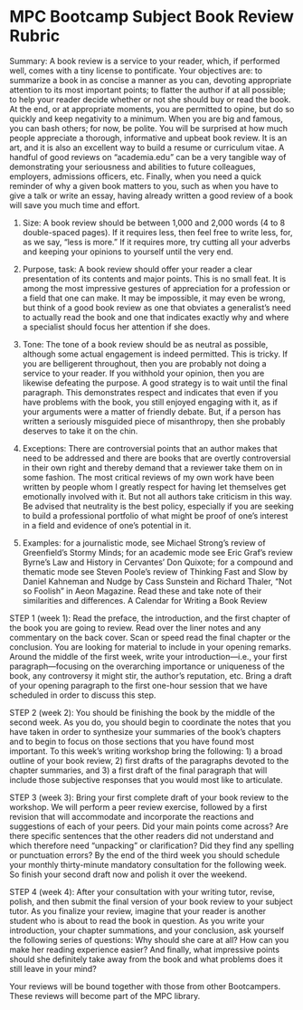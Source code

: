# MPC Bootcamp Subject Book Review Rubric

Summary: A book review is a service to your reader, which, if performed well, comes with a tiny license to pontificate. Your objectives are: to summarize a book in as concise a manner as you can, devoting appropriate attention to its most important points; to flatter the author if at all possible; to help your reader decide whether or not she should buy or read the book. At the end, or at appropriate moments, you are permitted to opine, but do so quickly and keep negativity to a minimum. When you are big and famous, you can bash others; for now, be polite. You will be surprised at how much people appreciate a thorough, informative and upbeat book review. It is an art, and it is also an excellent way to build a resume or curriculum vitae. A handful of good reviews on “academia.edu” can be a very tangible way of demonstrating your seriousness and abilities to future colleagues, employers, admissions officers, etc. Finally, when you need a quick reminder of why a given book matters to you, such as when you have to give a talk or write an essay, having already written a good review of a book will save you much time and effort.

1. Size: A book review should be between 1,000 and 2,000 words (4 to 8 double-spaced pages). If it requires less, then feel free to write less, for, as we say, “less is more.” If it requires more, try cutting all your adverbs and keeping your opinions to yourself until the very end.

2. Purpose, task: A book review should offer your reader a clear presentation of its contents and major points. This is no small feat. It is among the most impressive gestures of appreciation for a profession or a field that one can make. It may be impossible, it may even be wrong, but think of a good book review as one that obviates a generalist’s need to actually read the book and one that indicates exactly why and where a specialist should focus her attention if she does.

3. Tone: The tone of a book review should be as neutral as possible, although some actual engagement is indeed permitted. This is tricky. If you are belligerent throughout, then you are probably not doing a service to your reader. If you withhold your opinion, then you are likewise defeating the purpose. A good strategy is to wait until the final paragraph. This demonstrates respect and indicates that even if you have problems with the book, you still enjoyed engaging with it, as if your arguments were a matter of friendly debate. But, if a person has written a seriously misguided piece of misanthropy, then she probably deserves to take it on the chin.

4. Exceptions: There are controversial points that an author makes that need to be addressed and there are books that are overtly controversial in their own right and thereby demand that a reviewer take them on in some fashion. The most critical reviews of my own work have been written by people whom I greatly respect for having let themselves get emotionally involved with it. But not all authors take criticism in this way. Be advised that neutrality is the best policy, especially if you are seeking to build a professional portfolio of what might be proof of one’s interest in a field and evidence of one’s potential in it.

5. Examples: for a journalistic mode, see Michael Strong’s review of Greenfield’s Stormy Minds; for an academic mode see Eric Graf’s review Byrne’s Law and History in Cervantes’ Don Quixote; for a compound and thematic mode see Steven Poole’s review of Thinking Fast and Slow by Daniel Kahneman and Nudge by Cass Sunstein and Richard Thaler, “Not so Foolish” in Aeon Magazine. Read these and take note of their similarities and differences.
A Calendar for Writing a Book Review

STEP 1 (week 1): Read the preface, the introduction, and the first chapter of the book you are going to review. Read over the liner notes and any commentary on the back cover. Scan or speed read the final chapter or the conclusion. You are looking for material to include in your opening remarks. Around the middle of the first week, write your introduction—i.e., your first paragraph—focusing on the overarching importance or uniqueness of the book, any controversy it might stir, the author’s reputation, etc. Bring a draft of your opening paragraph to the first one-hour session that we have scheduled in order to discuss this step.

STEP 2 (week 2): You should be finishing the book by the middle of the second week. As you do, you should begin to coordinate the notes that you have taken in order to synthesize your summaries of the book’s chapters and to begin to focus on those sections that you have found most important. To this week’s writing workshop bring the following: 1) a broad outline of your book review, 2) first drafts of the paragraphs devoted to the chapter summaries, and 3) a first draft of the final paragraph that will include those subjective responses that you would most like to articulate.

STEP 3 (week 3): Bring your first complete draft of your book review to the workshop. We will perform a peer review exercise, followed by a first revision that will accommodate and incorporate the reactions and suggestions of each of your peers. Did your main points come across? Are there specific sentences that the other readers did not understand and which therefore need “unpacking” or clarification? Did they find any spelling or punctuation errors? By the end of the third week you should schedule your monthly thirty-minute mandatory consultation for the following week. So finish your second draft now and polish it over the weekend.

STEP 4 (week 4): After your consultation with your writing tutor, revise, polish, and then submit the final version of your book review to your subject tutor. As you finalize your review, imagine that your reader is another student who is about to read the book in question. As you write your introduction, your chapter summations, and your conclusion, ask yourself the following series of questions: Why should she care at all? How can you make her reading experience easier? And finally, what impressive points should she definitely take away from the book and what problems does it still leave in your mind?

Your reviews will be bound together with those from other Bootcampers. These reviews will become part of the MPC library.
